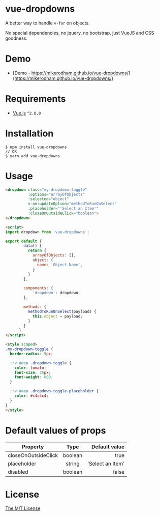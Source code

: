 # vue-dropdowns
A better way to handle `v-for` on objects.

No special dependencies, no jquery, no bootstrap, just VueJS and CSS goodness.

# Demo
 - [Demo - https://mikerodham.github.io/vue-dropdowns/](https://mikerodham.github.io/vue-dropdowns/)

# Requirements

- [Vue.js](https://github.com/vuejs/vue) `^2.0.0`

# Installation

```shell
$ npm install vue-dropdowns
// OR
$ yarn add vue-dropdowns
```

# Usage

```html
<dropdown class="my-dropdown-toggle"
          :options="arrayOfObjects" 
          :selected="object" 
          v-on:updateOption="methodToRunOnSelect" 
          :placeholder="'Select an Item'"
          :closeOnOutsideClick="boolean">
</dropdown>

<script>
import dropdown from 'vue-dropdowns';

export default {
        data() {
          return {
            arrayOfObjects: [],
            object: {
              name: 'Object Name',
            }
          }
        },

        components: {
            'dropdown': dropdown,
        },

        methods: {
          methodToRunOnSelect(payload) {
            this.object = payload;
          }
        }
      }
</script>

<style scoped>
.my-dropdown-toggle {
  border-radius: 5px;

  ::v-deep .dropdown-toggle {
    color: tomato;
    font-size: 25px;
    font-weight: 800;
  }

  ::v-deep .dropdown-toggle-placeholder {
    color: #c4c4c4;
  }
}
</style>

```

# Default values of props
| Property            |  Type   |    Default value |
|---------------------|:-------:|-----------------:|
| closeOnOutsideClick | boolean |             true |
| placeholder         | string  | 'Select an Item' |
| disabled            | boolean |            false |

# License

[The MIT License](http://opensource.org/licenses/MIT)
